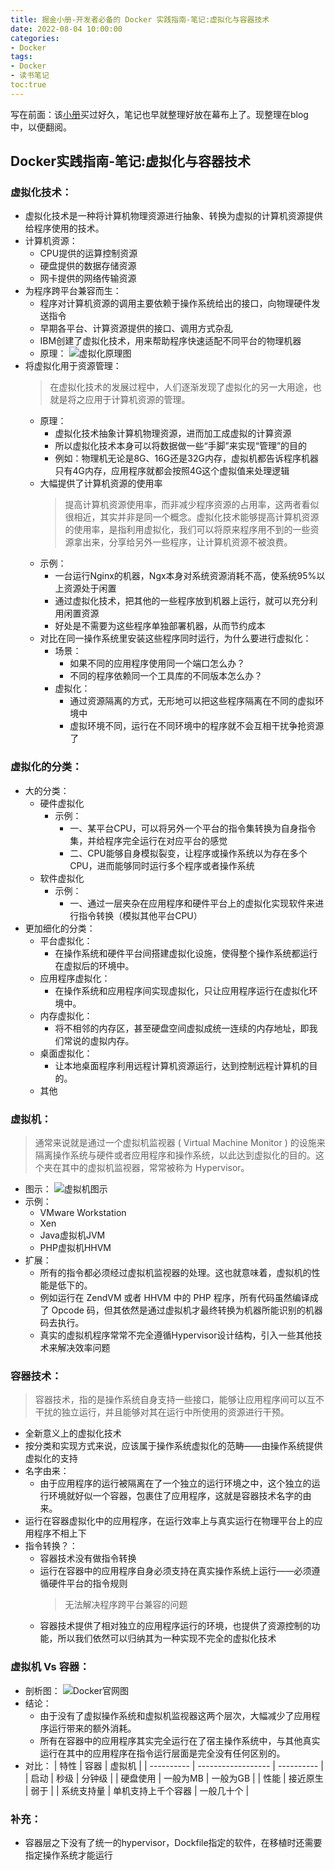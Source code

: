 ```yaml
---
title: 掘金小册-开发者必备的 Docker 实践指南-笔记:虚拟化与容器技术
date: 2022-08-04 10:00:00
categories:
- Docker
tags:
- Docker
- 读书笔记
toc:true
---
```

写在前面：该[小册](https://juejin.cn/book/6844733746462064654)买过好久，笔记也早就整理好放在幕布上了。现整理在blog中，以便翻阅。
## Docker实践指南-笔记:虚拟化与容器技术
<!--more-->
### 虚拟化技术：
- 虚拟化技术是一种将计算机物理资源进行抽象、转换为虚拟的计算机资源提供给程序使用的技术。
- 计算机资源：
    - CPU提供的运算控制资源
    - 硬盘提供的数据存储资源
    - 网卡提供的网络传输资源
- 为程序跨平台兼容而生：
    - 程序对计算机资源的调用主要依赖于操作系统给出的接口，向物理硬件发送指令
    - 早期各平台、计算资源提供的接口、调用方式杂乱
    - IBM创建了虚拟化技术，用来帮助程序快速适配不同平台的物理机器
    - 原理：
        ![虚拟化原理图](http://data.tcbang.xyz/uPic/L7qEYc.jpg)
- 将虚拟化用于资源管理：
    >在虚拟化技术的发展过程中，人们逐渐发现了虚拟化的另一大用途，也就是将之应用于计算机资源的管理。
    - 原理：
         - 虚拟化技术抽象计算机物理资源，进而加工成虚拟的计算资源
         - 所以虚拟化技术本身可以将数据做一些“手脚”来实现“管理”的目的
         - 例如：物理机无论是8G、16G还是32G内存，虚拟机都告诉程序机器只有4G内存，应用程序就都会按照4G这个虚拟值来处理逻辑
    - 大幅提供了计算机资源的使用率
        >提高计算机资源使用率，而非减少程序资源的占用率，这两者看似很相近，其实并非是同一个概念。虚拟化技术能够提高计算机资源的使用率，是指利用虚拟化，我们可以将原来程序用不到的一些资源拿出来，分享给另外一些程序，让计算机资源不被浪费。
    - 示例：
         - 一台运行Nginx的机器，Ngx本身对系统资源消耗不高，使系统95%以上资源处于闲置
         - 通过虚拟化技术，把其他的一些程序放到机器上运行，就可以充分利用闲置资源
         - 好处是不需要为这些程序单独部署机器，从而节约成本
    - 对比在同一操作系统里安装这些程序同时运行，为什么要进行虚拟化：
         - 场景：
              - 如果不同的应用程序使用同一个端口怎么办？
              - 不同的程序依赖同一个工具库的不同版本怎么办？
         - 虚拟化：
              - 通过资源隔离的方式，无形地可以把这些程序隔离在不同的虚拟环境中
              - 虚拟环境不同，运行在不同环境中的程序就不会互相干扰争抢资源了
### 虚拟化的分类：
- 大的分类：
    - 硬件虚拟化
         - 示例：
              - 一、某平台CPU，可以将另外一个平台的指令集转换为自身指令集，并给程序完全运行在对应平台的感觉
              - 二、CPU能够自身模拟裂变，让程序或操作系统以为存在多个CPU，进而能够同时运行多个程序或者操作系统
    - 软件虚拟化
         - 示例：
              - 一、通过一层夹杂在应用程序和硬件平台上的虚拟化实现软件来进行指令转换（模拟其他平台CPU）
- 更加细化的分类：
    - 平台虚拟化：
         - 在操作系统和硬件平台间搭建虚拟化设施，使得整个操作系统都运行在虚拟后的环境中。
    - 应用程序虚拟化：
         - 在操作系统和应用程序间实现虚拟化，只让应用程序运行在虚拟化环境中。
    - 内存虚拟化：
         - 将不相邻的内存区，甚至硬盘空间虚拟成统一连续的内存地址，即我们常说的虚拟内存。
    - 桌面虚拟化：
         - 让本地桌面程序利用远程计算机资源运行，达到控制远程计算机的目的。
    - 其他

### 虚拟机：
 > 通常来说就是通过一个虚拟机监视器 ( Virtual Machine Monitor ) 的设施来隔离操作系统与硬件或者应用程序和操作系统，以此达到虚拟化的目的。这个夹在其中的虚拟机监视器，常常被称为 Hypervisor。
- 图示：
  ![虚拟机图示](http://data.tcbang.xyz/uPic/jWzrRn.jpg)
- 示例：
    - VMware Workstation
    - Xen
    - Java虚拟机JVM
    - PHP虚拟机HHVM
- 扩展：
    - 所有的指令都必须经过虚拟机监视器的处理。这也就意味着，虚拟机的性能是低下的。
    - 例如运行在 ZendVM 或者 HHVM 中的 PHP 程序，所有代码虽然编译成了 Opcode 码，但其依然是通过虚拟机才最终转换为机器所能识别的机器码去执行。
    - 真实的虚拟机程序常常不完全遵循Hypervisor设计结构，引入一些其他技术来解决效率问题

### 容器技术：
> 容器技术，指的是操作系统自身支持一些接口，能够让应用程序间可以互不干扰的独立运行，并且能够对其在运行中所使用的资源进行干预。
- 全新意义上的虚拟化技术
- 按分类和实现方式来说，应该属于操作系统虚拟化的范畴——由操作系统提供虚拟化的支持
- 名字由来：
    - 由于应用程序的运行被隔离在了一个独立的运行环境之中，这个独立的运行环境就好似一个容器，包裹住了应用程序，这就是容器技术名字的由来。
- 运行在容器虚拟化中的应用程序，在运行效率上与真实运行在物理平台上的应用程序不相上下
- 指令转换？：
    - 容器技术没有做指令转换
    - 运行在容器中的应用程序自身必须支持在真实操作系统上运行——必须遵循硬件平台的指令规则
      > 无法解决程序跨平台兼容的问题
    - 容器技术提供了相对独立的应用程序运行的环境，也提供了资源控制的功能，所以我们依然可以归纳其为一种实现不完全的虚拟化技术
### 虚拟机 Vs 容器：
- 剖析图：
  ![Docker官网图](http://data.tcbang.xyz/uPic/7ugViE.png)
- 结论：
    - 由于没有了虚拟操作系统和虚拟机监视器这两个层次，大幅减少了应用程序运行带来的额外消耗。
    - 所有在容器中的应用程序其实完全运行在了宿主操作系统中，与其他真实运行在其中的应用程序在指令运行层面是完全没有任何区别的。
- 对比：
  | 特性       | 容器               | 虚拟机     |
  | ---------- | ------------------ | ---------- |
  | 启动       | 秒级               | 分钟级     |
  | 硬盘使用   | 一般为MB           | 一般为GB   |
  | 性能       | 接近原生           | 弱于       |
  | 系统支持量 | 单机支持上千个容器 | 一般几十个 |
### 补充：
- 容器层之下没有了统一的hypervisor，Dockfile指定的软件，在移植时还需要指定操作系统才能运行
